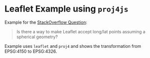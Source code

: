 # Leaflet Example using `proj4js`
Example for the [StackOverflow Question](https://stackoverflow.com/questions/78654515/is-there-a-way-to-make-leaflet-accept-long-lat-points-assuming-a-spherical-geome): 

> Is there a way to make Leaflet accept long/lat points assuming a spherical geometry?

Example uses `leaflet` and `proj4` and shows the transformation from EPSG:4150 to EPSG:4326.